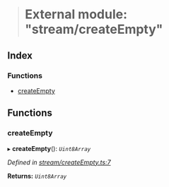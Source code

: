 > # External module: "stream/createEmpty"

## Index

### Functions

* [createEmpty](_stream_createempty_.md#createempty)

## Functions

###  createEmpty

▸ **createEmpty**(): *`Uint8Array`*

*Defined in [stream/createEmpty.ts:7](https://github.com/polkadot-js/common/blob/1555561/packages/trie-codec/src/stream/createEmpty.ts#L7)*

**Returns:** *`Uint8Array`*